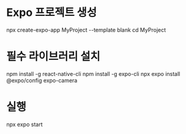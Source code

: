 

# Expo 프로젝트 생성
npx create-expo-app MyProject --template blank 
cd MyProject

# 필수 라이브러리 설치
npm install -g react-native-cli
npm install -g expo-cli
npx expo install @expo/config expo-camera

# 실행
npx expo start
